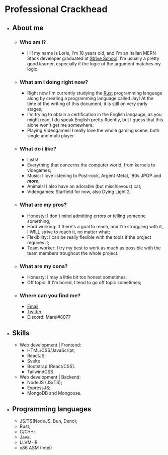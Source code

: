 # Professional Crackhead

- ## About me
	- ### Who am I?

		- Hi! my name is Loris, I'm 18 years old, and I'm an Italian MERN-Stack developer graduated at [Strive School](https://strive.school/ "Strive School").
		I'm usually a pretty good learner, especially if the logic of the argument matches my logic.

	- ### What am I doing right now?
		- Right now I'm currently studying the [Rust](https://www.rust-lang.org "the Rust programming language") programming language along by creating a programming language called Jay! At the time of the writing of this document, it is still on very early stages;
		- I'm trying to obtain a certification in the English langauge, as you might read, I do speak English pretty fluently, but I guess that this alone won't get me somewhere;
		- Playing Videogames! I really love the whole gaming scene, both single and multi player.

	- ### What do i like?
		 - Lists!
		 - Everything that concerns the computer world, from kernels to videgames;
		 - Music: I love listening to Post-rock, Argent Metal, '80s JPOP and ***more***;
		 - Animals! I also have an adorable (but mischievous) cat;
		 - Videogames: Starfield for now, also Dying Light 2.

	- ### What are my pros?
		- Honesty: I don't mind admitting errors or telling someone something;
		- Hard working: if there's a goal to reach, and I'm struggling with it, I WILL strive to reach it, no matter what;
		- Flexibility: I can be really flexible with the tools if the project requires it;
		- Team worker: I try my best to work as much as possible with the team members troughout the whole project.

	- ### What are my cons?
		- Honesty: I may a little bit too honest sometimes;
		- Off topic: If I'm bored, I tend to go off topic sometimes;

	- ### Where can you find me?
		 - [Email](mailto:irertnuc.loris@gmail.com)
		 - [Twitter](https://twitter.com/get_marel)
		 - Discord: Marel#8077

- ## Skills
	 - Web development | Frontend:
		 - HTML/CSS/JavaScript;
		 - ReactJS;
   		 - Svelte
		 - Bootstrap (React/CSS).
   		 - TailwindCSS
	 - Web development | Backend:
		 - NodeJS (JS/TS);
		 - ExpressJS;
		 - MongoDB and Mongoose. 

- ## Programming languages
	 - JS/TS(NodeJS, Bun, Deno);
	 - Rust;
	 - C/C++;
	 - Java.
  	 - LLVM-IR
  	 - x86 ASM (Intel)
